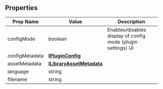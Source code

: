 ## Properties

| Prop Name | Value | Description |
| --------------------- | ------ | ------------------- |
| configMode | boolean | Enables/disables display of config mode (plugin settings) UI |
| configMetadata | **[IPluginConfig](/Documentation/Interfaces/IPluginConfig.md)** | |
| assetMetadata | **[ILibraryAssetMetadata](/Documentation/Interfaces/ILibraryAssetMetadata.md)** | |
| language | string | |
| filename | string | |
